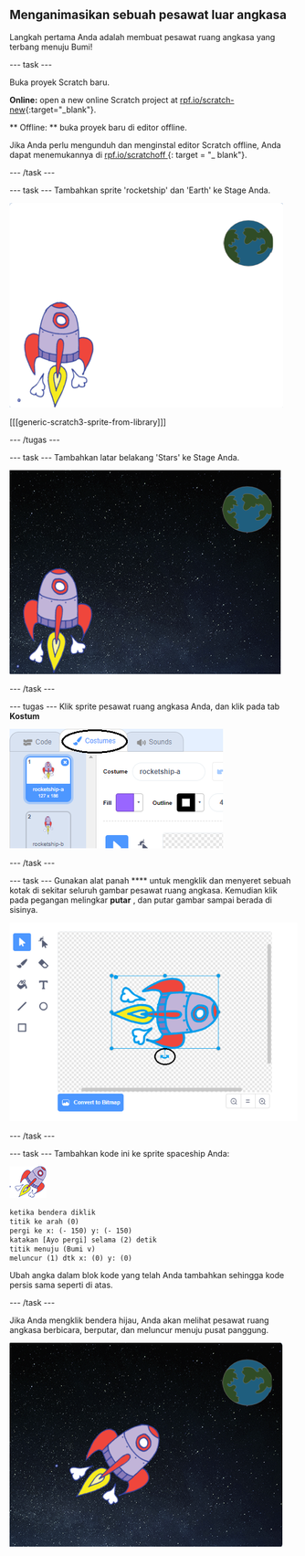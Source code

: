 ## Menganimasikan sebuah pesawat luar angkasa

Langkah pertama Anda adalah membuat pesawat ruang angkasa yang terbang menuju Bumi!

\--- task \---

Buka proyek Scratch baru.

**Online:** open a new online Scratch project at [rpf.io/scratch-new](http://rpf.io/scratchon){:target="_blank"}.

** Offline: ** buka proyek baru di editor offline.

Jika Anda perlu mengunduh dan menginstal editor Scratch offline, Anda dapat menemukannya di [ rpf.io/scratchoff ](http://rpf.io/scratchoff) {: target = "_ blank"}.

\--- /task \---

\--- task \--- Tambahkan sprite 'rocketship' dan 'Earth' ke Stage Anda.

![Sprite Pesawat luar angkasa dan Bumi](images/space-sprites.png)

[[[generic-scratch3-sprite-from-library]]]

\--- /tugas \---

\--- task \--- Tambahkan latar belakang 'Stars' ke Stage Anda.

![Latar belakang luar angkasa](images/space-backdrop.png)

\--- /task \---

\--- tugas \--- Klik sprite pesawat ruang angkasa Anda, dan klik pada tab **Kostum**

![Kostum sprite](images/space-costume.png)

\--- /task \---

\--- task \--- Gunakan alat panah **** untuk mengklik dan menyeret sebuah kotak di sekitar seluruh gambar pesawat ruang angkasa. Kemudian klik pada pegangan melingkar **putar** , dan putar gambar sampai berada di sisinya.

![Memutar kostum](images/space-rotate.png)

\--- /task \---

\--- task \--- Tambahkan kode ini ke sprite spaceship Anda:

![Sprite pesawat ruang angkasa](images/sprite-spaceship.png)

```blocks3
ketika bendera diklik
titik ke arah (0)
pergi ke x: (- 150) y: (- 150)
katakan [Ayo pergi] selama (2) detik
titik menuju (Bumi v)
meluncur (1) dtk x: (0) y: (0)
```

Ubah angka dalam blok kode yang telah Anda tambahkan sehingga kode persis sama seperti di atas.

\--- /task \---

Jika Anda mengklik bendera hijau, Anda akan melihat pesawat ruang angkasa berbicara, berputar, dan meluncur menuju pusat panggung.

![Menguji animasi pesawat luar angkasa](images/space-animate-stage.png)